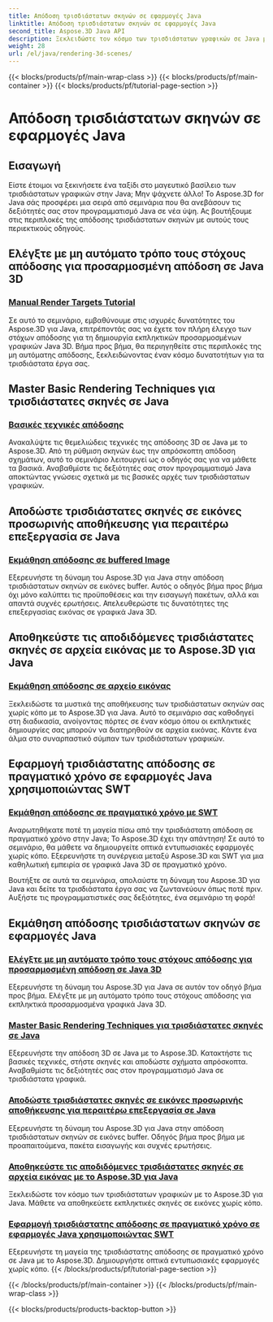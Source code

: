 ```yaml
---
title: Απόδοση τρισδιάστατων σκηνών σε εφαρμογές Java
linktitle: Απόδοση τρισδιάστατων σκηνών σε εφαρμογές Java
second_title: Aspose.3D Java API
description: Ξεκλειδώστε τον κόσμο των τρισδιάστατων γραφικών σε Java με μαθήματα Aspose.3D. Κατακτήστε τη χειροκίνητη απόδοση, τις βασικές τεχνικές, την επεξεργασία εικόνας και την απόδοση σε πραγματικό χρόνο χωρίς κόπο.
weight: 28
url: /el/java/rendering-3d-scenes/
---
```


{{< blocks/products/pf/main-wrap-class >}}
{{< blocks/products/pf/main-container >}}
{{< blocks/products/pf/tutorial-page-section >}}

# Απόδοση τρισδιάστατων σκηνών σε εφαρμογές Java

## Εισαγωγή

Είστε έτοιμοι να ξεκινήσετε ένα ταξίδι στο μαγευτικό βασίλειο των τρισδιάστατων γραφικών στην Java; Μην ψάχνετε άλλο! Το Aspose.3D for Java σάς προσφέρει μια σειρά από σεμινάρια που θα ανεβάσουν τις δεξιότητές σας στον προγραμματισμό Java σε νέα ύψη. Ας βουτήξουμε στις περιπλοκές της απόδοσης τρισδιάστατων σκηνών με αυτούς τους περιεκτικούς οδηγούς.

## Ελέγξτε με μη αυτόματο τρόπο τους στόχους απόδοσης για προσαρμοσμένη απόδοση σε Java 3D
### [Manual Render Targets Tutorial](./manual-render-targets/)

Σε αυτό το σεμινάριο, εμβαθύνουμε στις ισχυρές δυνατότητες του Aspose.3D για Java, επιτρέποντάς σας να έχετε τον πλήρη έλεγχο των στόχων απόδοσης για τη δημιουργία εκπληκτικών προσαρμοσμένων γραφικών Java 3D. Βήμα προς βήμα, θα περιηγηθείτε στις περιπλοκές της μη αυτόματης απόδοσης, ξεκλειδώνοντας έναν κόσμο δυνατοτήτων για τα τρισδιάστατα έργα σας.

## Master Basic Rendering Techniques για τρισδιάστατες σκηνές σε Java
### [Βασικές τεχνικές απόδοσης](./basic-rendering/)

Ανακαλύψτε τις θεμελιώδεις τεχνικές της απόδοσης 3D σε Java με το Aspose.3D. Από τη ρύθμιση σκηνών έως την απρόσκοπτη απόδοση σχημάτων, αυτό το σεμινάριο λειτουργεί ως ο οδηγός σας για να μάθετε τα βασικά. Αναβαθμίστε τις δεξιότητές σας στον προγραμματισμό Java αποκτώντας γνώσεις σχετικά με τις βασικές αρχές των τρισδιάστατων γραφικών.

## Αποδώστε τρισδιάστατες σκηνές σε εικόνες προσωρινής αποθήκευσης για περαιτέρω επεξεργασία σε Java
### [Εκμάθηση απόδοσης σε buffered Image](./render-to-buffered-image/)

Εξερευνήστε τη δύναμη του Aspose.3D για Java στην απόδοση τρισδιάστατων σκηνών σε εικόνες buffer. Αυτός ο οδηγός βήμα προς βήμα όχι μόνο καλύπτει τις προϋποθέσεις και την εισαγωγή πακέτων, αλλά και απαντά συχνές ερωτήσεις. Απελευθερώστε τις δυνατότητες της επεξεργασίας εικόνας σε γραφικά Java 3D.

## Αποθηκεύστε τις αποδιδόμενες τρισδιάστατες σκηνές σε αρχεία εικόνας με το Aspose.3D για Java
### [Εκμάθηση απόδοσης σε αρχείο εικόνας](./render-to-file/)

Ξεκλειδώστε τα μυστικά της αποθήκευσης των τρισδιάστατων σκηνών σας χωρίς κόπο με το Aspose.3D για Java. Αυτό το σεμινάριο σας καθοδηγεί στη διαδικασία, ανοίγοντας πόρτες σε έναν κόσμο όπου οι εκπληκτικές δημιουργίες σας μπορούν να διατηρηθούν σε αρχεία εικόνας. Κάντε ένα άλμα στο συναρπαστικό σύμπαν των τρισδιάστατων γραφικών.

## Εφαρμογή τρισδιάστατης απόδοσης σε πραγματικό χρόνο σε εφαρμογές Java χρησιμοποιώντας SWT
### [Εκμάθηση απόδοσης σε πραγματικό χρόνο με SWT](./real-time-rendering-swt/)

Αναρωτηθήκατε ποτέ τη μαγεία πίσω από την τρισδιάστατη απόδοση σε πραγματικό χρόνο στην Java; Το Aspose.3D έχει την απάντηση! Σε αυτό το σεμινάριο, θα μάθετε να δημιουργείτε οπτικά εντυπωσιακές εφαρμογές χωρίς κόπο. Εξερευνήστε τη συνέργεια μεταξύ Aspose.3D και SWT για μια καθηλωτική εμπειρία σε γραφικά Java 3D σε πραγματικό χρόνο.

Βουτήξτε σε αυτά τα σεμινάρια, απολαύστε τη δύναμη του Aspose.3D για Java και δείτε τα τρισδιάστατα έργα σας να ζωντανεύουν όπως ποτέ πριν. Αυξήστε τις προγραμματιστικές σας δεξιότητες, ένα σεμινάριο τη φορά!
## Εκμάθηση απόδοσης τρισδιάστατων σκηνών σε εφαρμογές Java
### [Ελέγξτε με μη αυτόματο τρόπο τους στόχους απόδοσης για προσαρμοσμένη απόδοση σε Java 3D](./manual-render-targets/)
Εξερευνήστε τη δύναμη του Aspose.3D για Java σε αυτόν τον οδηγό βήμα προς βήμα. Ελέγξτε με μη αυτόματο τρόπο τους στόχους απόδοσης για εκπληκτικά προσαρμοσμένα γραφικά Java 3D.
### [Master Basic Rendering Techniques για τρισδιάστατες σκηνές σε Java](./basic-rendering/)
Εξερευνήστε την απόδοση 3D σε Java με το Aspose.3D. Κατακτήστε τις βασικές τεχνικές, στήστε σκηνές και αποδώστε σχήματα απρόσκοπτα. Αναβαθμίστε τις δεξιότητές σας στον προγραμματισμό Java σε τρισδιάστατα γραφικά.
### [Αποδώστε τρισδιάστατες σκηνές σε εικόνες προσωρινής αποθήκευσης για περαιτέρω επεξεργασία σε Java](./render-to-buffered-image/)
Εξερευνήστε τη δύναμη του Aspose.3D για Java στην απόδοση τρισδιάστατων σκηνών σε εικόνες buffer. Οδηγός βήμα προς βήμα με προαπαιτούμενα, πακέτα εισαγωγής και συχνές ερωτήσεις.
### [Αποθηκεύστε τις αποδιδόμενες τρισδιάστατες σκηνές σε αρχεία εικόνας με το Aspose.3D για Java](./render-to-file/)
Ξεκλειδώστε τον κόσμο των τρισδιάστατων γραφικών με το Aspose.3D για Java. Μάθετε να αποθηκεύετε εκπληκτικές σκηνές σε εικόνες χωρίς κόπο.
### [Εφαρμογή τρισδιάστατης απόδοσης σε πραγματικό χρόνο σε εφαρμογές Java χρησιμοποιώντας SWT](./real-time-rendering-swt/)
Εξερευνήστε τη μαγεία της τρισδιάστατης απόδοσης σε πραγματικό χρόνο σε Java με το Aspose.3D. Δημιουργήστε οπτικά εντυπωσιακές εφαρμογές χωρίς κόπο.
{{< /blocks/products/pf/tutorial-page-section >}}

{{< /blocks/products/pf/main-container >}}
{{< /blocks/products/pf/main-wrap-class >}}

{{< blocks/products/products-backtop-button >}}
